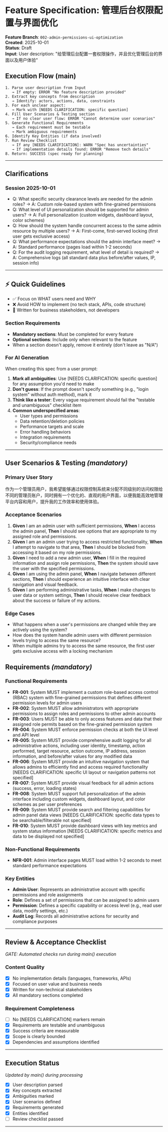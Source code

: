 # Feature Specification: 管理后台权限配置与界面优化

**Feature Branch**: `002-admin-permissions-ui-optimization`  
**Created**: 2025-10-01  
**Status**: Draft  
**Input**: User description: "给管理后台配置一套权限操作，并且优化管理后台的界面以及用户体验"

## Execution Flow (main)
```
1. Parse user description from Input
   → If empty: ERROR "No feature description provided"
2. Extract key concepts from description
   → Identify: actors, actions, data, constraints
3. For each unclear aspect:
   → Mark with [NEEDS CLARIFICATION: specific question]
4. Fill User Scenarios & Testing section
   → If no clear user flow: ERROR "Cannot determine user scenarios"
5. Generate Functional Requirements
   → Each requirement must be testable
   → Mark ambiguous requirements
6. Identify Key Entities (if data involved)
7. Run Review Checklist
   → If any [NEEDS CLARIFICATION]: WARN "Spec has uncertainties"
   → If implementation details found: ERROR "Remove tech details"
8. Return: SUCCESS (spec ready for planning)
```

---

## Clarifications

### Session 2025-10-01
- Q: What specific security clearance levels are needed for the admin roles? → A: Custom role-based system with fine-grained permissions
- Q: What level of UI personalization should be supported for admin users? → A: Full personalization (custom widgets, dashboard layout, color schemes)
- Q: How should the system handle concurrent access to the same admin resource by multiple users? → A: First-come, first-served locking (first user gets exclusive access)
- Q: What performance expectations should the admin interface meet? → A: Standard performance (pages load within 1-2 seconds)
- Q: For the audit logging requirement, what level of detail is required? → A: Comprehensive logs (all standard data plus before/after values, IP, session info)

---

## ⚡ Quick Guidelines
- ✅ Focus on WHAT users need and WHY
- ❌ Avoid HOW to implement (no tech stack, APIs, code structure)
- 👥 Written for business stakeholders, not developers

### Section Requirements
- **Mandatory sections**: Must be completed for every feature
- **Optional sections**: Include only when relevant to the feature
- When a section doesn't apply, remove it entirely (don't leave as "N/A")

### For AI Generation
When creating this spec from a user prompt:
1. **Mark all ambiguities**: Use [NEEDS CLARIFICATION: specific question] for any assumption you'd need to make
2. **Don't guess**: If the prompt doesn't specify something (e.g., "login system" without auth method), mark it
3. **Think like a tester**: Every vague requirement should fail the "testable and unambiguous" checklist item
4. **Common underspecified areas**:
   - User types and permissions
   - Data retention/deletion policies  
   - Performance targets and scale
   - Error handling behaviors
   - Integration requirements
   - Security/compliance needs

---

## User Scenarios & Testing *(mandatory)*

### Primary User Story
作为一个管理员用户，我希望能够通过权限控制系统来分配不同级别的访问权限给不同的管理员账户，同时拥有一个优化的、直观的用户界面，以便我能高效地管理平台内容和用户，提升我的工作效率和使用体验。

### Acceptance Scenarios
1. **Given** I am an admin user with sufficient permissions, **When** I access the admin panel, **Then** I should see options that are appropriate to my assigned role and permissions.
2. **Given** I am an admin user trying to access restricted functionality, **When** I attempt to navigate to that area, **Then** I should be blocked from accessing it based on my role permissions.
3. **Given** I need to add a new admin user, **When** I fill in the required information and assign role permissions, **Then** the system should save the user with the specified permissions.
4. **Given** I am using the admin panel, **When** I navigate between different sections, **Then** I should experience an intuitive interface with clear navigation and visual feedback.
5. **Given** I am performing administrative tasks, **When** I make changes to user data or system settings, **Then** I should receive clear feedback about the success or failure of my actions.

### Edge Cases
- What happens when a user's permissions are changed while they are actively using the system?
- How does the system handle admin users with different permission levels trying to access the same resource?
- When multiple admins try to access the same resource, the first user gets exclusive access with a locking mechanism

## Requirements *(mandatory)*

### Functional Requirements
- **FR-001**: System MUST implement a custom role-based access control (RBAC) system with fine-grained permissions that defines different permission levels for admin users
- **FR-002**: System MUST allow administrators with appropriate permissions to assign roles and permissions to other admin accounts
- **FR-003**: Users MUST be able to only access features and data that their assigned role permits based on the fine-grained permission system
- **FR-004**: System MUST enforce permission checks at both the UI level and API level
- **FR-005**: System MUST provide comprehensive audit logging for all administrative actions, including user identity, timestamp, action performed, target resource, action outcome, IP address, session information, and before/after values for any modified data
- **FR-006**: System MUST provide an intuitive navigation system that allows admins to efficiently find and access required functionality [NEEDS CLARIFICATION: specific UI layout or navigation patterns not specified]
- **FR-007**: System MUST provide visual feedback for all admin actions (success, error, loading states)
- **FR-008**: System MUST support full personalization of the admin interface including custom widgets, dashboard layout, and color schemes as per user preferences
- **FR-009**: System MUST provide search and filtering capabilities for admin panel data views [NEEDS CLARIFICATION: specific data types to be searchable/filterable not specified]
- **FR-010**: System MUST provide dashboard views with key metrics and system status information [NEEDS CLARIFICATION: specific metrics and data to be displayed not specified]

### Non-Functional Requirements
- **NFR-001**: Admin interface pages MUST load within 1-2 seconds to meet standard performance expectations

### Key Entities
- **Admin User**: Represents an administrative account with specific permissions and role assignments
- **Role**: Defines a set of permissions that can be assigned to admin users
- **Permission**: Defines a specific capability or access level (e.g., read user data, modify settings, etc.)
- **Audit Log**: Records all administrative actions for security and compliance purposes

---

## Review & Acceptance Checklist
*GATE: Automated checks run during main() execution*

### Content Quality
- [x] No implementation details (languages, frameworks, APIs)
- [x] Focused on user value and business needs
- [x] Written for non-technical stakeholders
- [x] All mandatory sections completed

### Requirement Completeness
- [ ] No [NEEDS CLARIFICATION] markers remain
- [x] Requirements are testable and unambiguous  
- [x] Success criteria are measurable
- [x] Scope is clearly bounded
- [x] Dependencies and assumptions identified

---

## Execution Status
*Updated by main() during processing*

- [x] User description parsed
- [x] Key concepts extracted
- [x] Ambiguities marked
- [x] User scenarios defined
- [x] Requirements generated
- [x] Entities identified
- [ ] Review checklist passed

---